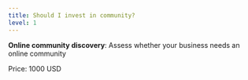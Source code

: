 ```yaml
---
title: Should I invest in community?
level: 1
---
```


**Online community discovery**: Assess whether your business needs an
online community

Price: 1000 USD

